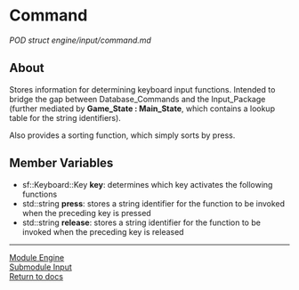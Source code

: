 # Command
*POD struct*
*engine/input/command.md*

## About
Stores information for determining keyboard input functions. Intended to bridge the gap between Database_Commands and the Input_Package (further mediated by **Game_State : Main_State**, which contains a lookup table for the string identifiers).

Also provides a sorting function, which simply sorts by press.

## Member Variables
- sf::Keyboard::Key **key**: determines which key activates the following functions
- std::string **press**: stores a string identifier for the function to be invoked when the preceding key is pressed
- std::string **release**: stores a string identifier for the function to be invoked when the preceding key is released

---

[Module Engine](../engine.md)  
[Submodule Input](input.md)  
[Return to docs](../../docs.md)

